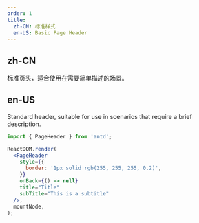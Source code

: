 ```yaml
---
order: 1
title:
  zh-CN: 标准样式
  en-US: Basic Page Header
---
```


## zh-CN

标准页头，适合使用在需要简单描述的场景。

## en-US

Standard header, suitable for use in scenarios that require a brief description.

```jsx
import { PageHeader } from 'antd';

ReactDOM.render(
  <PageHeader
    style={{
      border: '1px solid rgb(255, 255, 255, 0.2)',
    }}
    onBack={() => null}
    title="Title"
    subTitle="This is a subtitle"
  />,
  mountNode,
);
```
